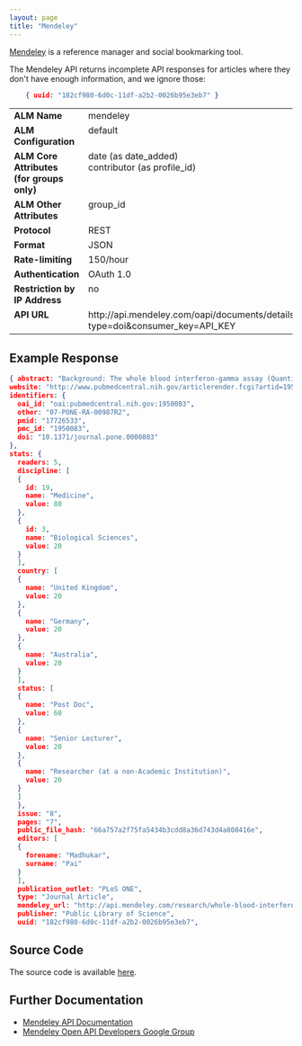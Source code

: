 ```yaml
---
layout: page
title: "Mendeley"
---
```

[Mendeley](http://www.mendeley.com) is a reference manager and social bookmarking tool.

The Mendeley API returns incomplete API responses for articles where they don't have enough information, and we ignore those:

```json
    { uuid: "182cf980-6d0c-11df-a2b2-0026b95e3eb7" }
```

<table width=100% border="0" cellspacing="0" cellpadding="0">
<tbody>
<tr>
<td valign="top" width=30%><strong>ALM Name</strong></td>
<td valign="top" width=70%>mendeley</td>
</tr>
<tr>
<td valign="top" width=20%><strong>ALM Configuration</strong></td>
<td valign="top" width=80%>default</td>
</tr>
<tr>
<td valign="top" width=20%><strong>ALM Core Attributes<br/>(for groups only)</strong></td>
<td valign="top" width=80%>date (as date_added)<br/>contributor (as profile_id)</td>
</tr>
<td valign="top" width=20%><strong>ALM Other Attributes</strong></td>
<td valign="top" width=80%>group_id</td>
</tr>
<tr>
<td valign="top" width=30%><strong>Protocol</strong></td>
<td valign="top" width=70%>REST</td>
</tr>
<tr>
<td valign="top" width=30%><strong>Format</strong></td>
<td valign="top" width=70%>JSON</td>
</tr>
<tr>
<td valign="top" width=20%><strong>Rate-limiting</strong></td>
<td valign="top" width=80%>150/hour</td>
</tr>
<tr>
<td valign="top" width=20%><strong>Authentication</strong></td>
<td valign="top" width=80%>OAuth 1.0</td>
</tr>
<tr>
<td valign="top" width=20%><strong>Restriction by IP Address</strong></td>
<td valign="top" width=80%>no</td>
</tr>
<tr>
<td valign="top" width=20%><strong>API URL</strong></td>
<td valign="top" width=80%>http://api.mendeley.com/oapi/documents/details/DOI/?type=doi&consumer_key=API_KEY</td>
</tr>
</tbody>
</table>

## Example Response

```json
{ abstract: "Background: The whole blood interferon-gamma assay (QuantiFERON-TB-2G; QFT) has not been fully evaluated as a baseline tuberculosis screening test in Japanese healthcare students commencing clinical contact. The aim of this study was to compare the results from the QFT with those from the tuberculin skin test (TST) in a population deemed to be at a low risk for infection with Mycobacterium tuberculosis. Methodology/Principal Findings: Healthcare students recruited at Okayama University received both the TST and the QFT to assess the level of agreement between these two tests. The interleukin-10 levels before and after exposure to M tuberculosis-specific antigens (early-secreted antigenic target 6-kDa protein ESAT-6 and culture filtrate protein 10 CFP-10) were also measured. Of the 536 healthcare students, most of whom had been vaccinated with bacillus-Calmette-Guérin (BCG), 207 (56%) were enrolled in this study. The agreement between the QFT and the TST results was poor, with positive result rates of 1.4% vs. 27.5%, respectively. A multivariate analysis also revealed that the induration diameter of the TST was not affected by the interferon-gamma concentration after exposure to either of the antigens but was influenced by the number of BCG needle scars (p=0.046). The whole blood interleukin-10 assay revealed that after antigen exposure, the median increases in interleukin-10 concentration was higher in the subgroup with the small increase in interferon-gamma concentration than in the subgroup with the large increase in interferon-gamma concentration (0.3 vs. 0 pg/mL; p=0.004). Conclusions/Significance: As a baseline screening test for low-risk Japanese healthcare students at their course entry, QFT yielded quite discordant results, compared with the TST, probably because of the low specificity of the TST results in the BCG-vaccinated population. We also found, for the first time, that the change in the interleukin-10 level after exposure to specific antigens was inversely associated with that in the interferon-gamma level in a low-risk population.",
website: "http://www.pubmedcentral.nih.gov/articlerender.fcgi?artid=1950083&tool=pmcentrez&rendertype=abstract",
identifiers: {
  oai_id: "oai:pubmedcentral.nih.gov:1950083",
  other: "07-PONE-RA-00987R2",
  pmid: "17726533",
  pmc_id: "1950083",
  doi: "10.1371/journal.pone.0000803"
},
stats: {
  readers: 5,
  discipline: [
  {
    id: 19,
    name: "Medicine",
    value: 80
  },
  {
    id: 3,
    name: "Biological Sciences",
    value: 20
  }
  ],
  country: [
  {
    name: "United Kingdom",
    value: 20
  },
  {
    name: "Germany",
    value: 20
  },
  {
    name: "Australia",
    value: 20
  }
  ],
  status: [
  {
    name: "Post Doc",
    value: 60
  },
  {
    name: "Senior Lecturer",
    value: 20
  },
  {
    name: "Researcher (at a non-Academic Institution)",
    value: 20
  }
  ]
  },
  issue: "8",
  pages: "7",
  public_file_hash: "66a757a2f75fa5434b3cdd8a36d743d4a808416e",
  editors: [
  {
    forename: "Madhukar",
    surname: "Pai"
  }
  ],
  publication_outlet: "PLoS ONE",
  type: "Journal Article",
  mendeley_url: "http://api.mendeley.com/research/whole-blood-interferongamma-assay-for-baseline-tuberculosis-screening-among-japanese-healthcare-students/",
  publisher: "Public Library of Science",
  uuid: "182cf980-6d0c-11df-a2b2-0026b95e3eb7",
```

## Source Code
The source code is available [here](https://github.com/articlemetrics/alm/blob/master/app/models/sources/mendeley.rb).

## Further Documentation
* [Mendeley API Documentation](http://apidocs.mendeley.com)
* [Mendeley Open API Developers Google Group](https://groups.google.com/forum/?fromgroups#!forum/mendeley-open-api-developers)
